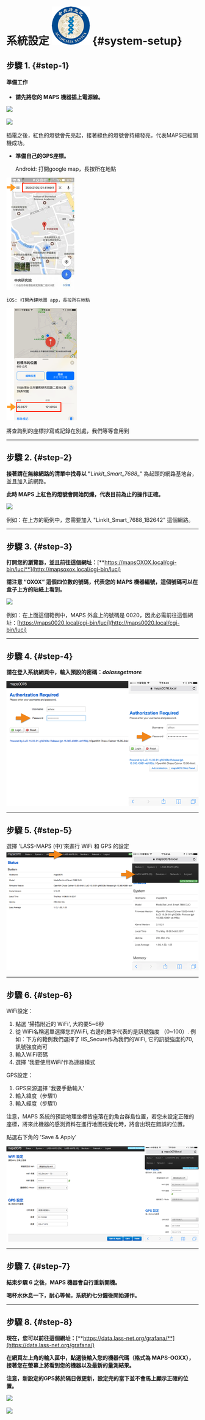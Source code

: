 # 系統設定                                                                                    ![](/assets/logo.png) {#system-setup}

## 步驟 1. {#step-1}

#### **準備工作**

* **請先將您的 MAPS 機器插上電源線。**

![](https://jack77121.gitbooks.io/maps-v5-1-user-guide/content/assets/poweron_01.png)

![](https://jack77121.gitbooks.io/maps-v5-1-user-guide/content/assets/poweron_02.png)

插電之後，紅色的燈號會先亮起，接著綠色的燈號會持續發亮，代表MAPS已經開機成功。

* **準備自己的GPS座標。**

    Android: 打開google map，長按所在地點

![](/assets/android_map.png)

    iOS: 打開內建地圖 app，長按所在地點

![](/assets/ios_map.png)

將查詢到的座標抄寫或記錄在別處，我們等等會用到

---

## 步驟 2. {#step-2}

**接著請在無線網路的清單中找尋以 "**_LinkIt\_Smart\_7688\__" 為起頭的網路基地台，並且加入該網路。

**此時 MAPS 上紅色的燈號會開始閃爍，代表目前為止的操作正確。**

![](https://jack77121.gitbooks.io/maps-v5-1-user-guide/content/assets/findap.png)

例如：在上方的範例中，您需要加入 "LinkIt\_Smart\_7688\_1B2642" 這個網路。

---

## 步驟 3. {#step-3}

**打開您的瀏覽器，並且前往這個網址：**[**https://mapsOXOX.local/cgi-bin/luci**](http://mapsoxox.local/cgi-bin/luci)

**請注意 “OXOX” 這個四位數的號碼，代表您的 MAPS 機器編號，這個號碼可以在盒子上方的貼紙上看到。**

![](https://jack77121.gitbooks.io/maps-v5-1-user-guide/content/assets/mapssticker.png)

例如：在上面這個範例中，MAPS 外盒上的號碼是 0020，因此必需前往這個網址：[https://maps0020.local/cgi-bin/luci](http://maps0020.local/cgi-bin/luci)

---

## 步驟 4. {#step-4}

**請在登入系統網頁中，輸入預設的密碼：**_**dolassgetmore**_

![](/assets/5.1.6login.png)

---

## 步驟 5. {#step-5}

選擇 'LASS-MAPS \(中\)'來進行 WiFi 和 GPS 的設定![](/assets/5.1.6_setting_tw.png)

---

## 步驟 6. {#step-6}

WiFi設定：

1. 點選 '掃描附近的 WiFi', 大約要5~6秒
2. 從 WiFi名稱選單選擇您的WiFi, 右邊的數字代表的是訊號強度 （0~100）. 例如：下方的範例我們選擇了 IIS\_Secure作為我們的WiFi, 它的訊號強度約70, 訊號強度尚可
3. 輸入WiFi密碼
4. 選擇 '我要使用WiFi'作為連線模式

GPS設定：

1. GPS來源選擇 '我要手動輸入'
2. 輸入緯度（步驟1）
3. 輸入經度（步驟1）

注意，MAPS 系統的預設地理坐標皆座落在釣魚台群島位置，若您未設定正確的座標，將來此機器的感測資料在進行地圖視覺化時，將會出現在錯誤的位置。

點選右下角的 'Save & Apply'

![](/assets/5.1.6_setting_wifi_gps_tw.png)

---

## 步驟 7. {#step-7}

**結束步驟 6 之後，MAPS 機器會自行重新開機。**

**喝杯水休息一下，耐心等候，系統約七分鐘後開始運作。**

---

## 步驟 8. {#step-8}

**現在，您可以前往這個網址：**[**https://data.lass-net.org/grafana/**](https://data.lass-net.org/grafana/)

**在網頁左上角的輸入區中，點選後輸入您的機器代碼（格式為 MAPS-OOXX），接著您在螢幕上將看到您的機器以及最新的量測結果。**

**注意，新設定的GPS將於隔日做更新，設定完的當下並不會馬上顯示正確的位置。**

![](https://jack77121.gitbooks.io/maps-v5-1-user-guide/content/assets/grafana01.png)

![](https://jack77121.gitbooks.io/maps-v5-1-user-guide/content/assets/grafana02.png)

